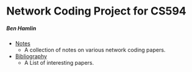 Network Coding Project for CS594
================================
##### Ben Hamlin ###############

- [Notes](NOTES.md)
  + A collection of notes on various network coding papers.
- [Bibliography](REFS.md)
  + A List of interesting papers.
